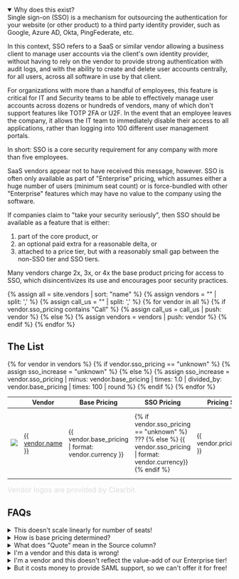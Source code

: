 ---
---
<script src="js/sorttable.js"></script>

<details open>
<summary>
Why does this exist?
</summary>
Single sign-on (SSO) is a mechanism for outsourcing the authentication for your website (or other product) to a third party identity provider, such as Google, Azure AD, Okta, PingFederate, etc.

In this context, SSO refers to a SaaS or similar vendor allowing a business client to manage user accounts via the client's own identity provider, without having to rely on the vendor to provide strong authentication with audit logs, and with the ability to create and delete user accounts centrally, for all users, across all software in use by that client.

For organizations with more than a handful of employees, this feature is critical for IT and Security teams to be able to effectively manage user accounts across dozens or hundreds of vendors, many of which don't support features like TOTP 2FA or U2F. In the event that an employee leaves the company, it allows the IT team to immediately disable their access to all applications, rather than logging into 100 different user management portals.

In short: SSO is a core security requirement for any company with more than five employees.

SaaS vendors appear not to have received this message, however. SSO is often only available as part of "Enterprise" pricing, which assumes either a huge number of users (minimum seat count) or is force-bundled with other "Enterprise" features which may have no value to the company using the software.

If companies claim to "take your security seriously", then SSO should be available as a feature that is either:

1. part of the core product, or
1. an optional paid extra for a reasonable delta, or
1. attached to a price tier, but with a reasonably small gap between the non-SSO tier and SSO tiers.

Many vendors charge 2x, 3x, or 4x the base product pricing for access to SSO, which disincentivizes its use and encourages poor security practices.
</details>

{% assign all = site.vendors | sort: "name" %}
{% assign vendors = "" | split: ',' %}
{% assign call_us = "" | split: ',' %}
{% for vendor in all %}
	{% if vendor.sso_pricing contains "Call" %}
		{% assign call_us = call_us | push: vendor %}
	{% else %}
		{% assign vendors = vendors | push: vendor %}
	{% endif %}
{% endfor %}

## The List

<table class="sortable">
  <thead>
    <tr>
      <th class="sorttable_nosort"></th>
      <th>Vendor</th>
      <th>Base Pricing</th>
      <th>SSO Pricing</th>
      <th>Pricing Scheme</th>
      <th>Increase</th>
      <th>Notes</th>
      <th>Source</th>
      <th>Date Updated</th>
      <th class="sorttable_nosort"></th>
    </tr>
  </thead>
  <tbody>
    {% for vendor in vendors %}
      {% if vendor.sso_pricing == "unknown" %}
        {% assign sso_increase = "unknown" %}
      {% else %}
        {% assign sso_increase = vendor.sso_pricing | minus: vendor.base_pricing | times: 1.0 | divided_by: vendor.base_pricing | times: 100 | round %}
      {% endif %}
      <tr>
        <td><img src="https://logo.clearbit.com/{{ vendor.vendor_url | remove: "www." | split: '//' | last | split: '/' | first }}?size=20" /></td>
        <td><a href="{{ vendor.vendor_url }}" target="_blank">{{ vendor.name }}</a></td>
        <td sorttable_customkey="{{ vendor.base_pricing }}">{{ vendor.base_pricing | format: vendor.currency }}</td>
        <td sorttable_customkey="{{ vendor.sso_pricing }}">
          {% if vendor.sso_pricing == "unknown" %}
            ???
          {% else %}
            {{ vendor.sso_pricing | format: vendor.currency}}
          {% endif %}
        </td>
        <td>{{ vendor.pricing_scheme }}</td>
        <td sorttable_customkey="{{ sso_increase }}">
          {% if sso_increase == "unknown" %}
            ???
          {% else %}
            {{ sso_increase }}%
          {% endif %}
        </td>
        <td style="font-size: 0.7em;">
          <div class="tooltip">{{ vendor.notes | truncate: 25 }}
            <span class="tooltiptext">{{ vendor.notes }}</span>
          </div>
        </td>
        <td>
          {% for source in vendor.pricing_sources %}
            {% if forloop.first == false %}
              &amp;
            {% endif %}
            {% if source contains "://" %}
              <a href="{{ source }}" target="_blank">&#128279;</a>
            {% else %}
              {{ source }}
            {% endif %}
          {% endfor %}
        </td>
        <td>{{ vendor.updated_at }}</td>
        <td><a href="https://github.com/ssotax/ssotax/edit/master/_vendors/{{ vendor.url | remove: "/vendors/" }}" target="_blank"><img src="img/pencil.svg" width="15" height="15" alt="Edit {{ vendor.name }}" /></a></td>
      </tr>
    {% endfor %}
  </tbody>
</table>

<div style="font-size: 12pt; color: #dddddd;" markdown="span">Vendor logos are provided by Clearbit.</div>

## FAQs

<details>
<summary>
This doesn't scale linearly for number of seats!
</summary>
Correct. Since we don't know who's reading the page, it's easiest to just assume a team with no volume discount.
</details>

<details>
<summary>
How is base pricing determined?
</summary>
We disregard free tier pricing, as we can assume these aren't intended for long term business customer use. We also disregard "single person" pricing, under the assumption that we're looking on behalf of a team of 5, 10, or more people.
</details>

<details>
<summary>
What does "Quote" mean in the Source column?
</summary>
If a vendor doesn't list pricing but a user has submitted pricing based on a quote, it can be included here. If a vendor feels that their actual pricing is inaccurately reflected by this quote, feel free to let me know and I'll update the page.
</details>

<details>
<summary>
I'm a vendor and this data is wrong!
</summary>
Please feel free to submit a PR to this page, or reach out at sso @ myGitHubUsername dotcom. I only want this data to be accurate.
</details>

<details>
<summary>
I'm a vendor and this doesn't reflect the value-add of our Enterprise tier!
</summary>
That's the point. Decouple your security features from your value-added services. They should be priced separately.
</details>

<details>
<summary>
But it costs money to provide SAML support, so we can't offer it for free!
</summary>
  While I'd like people to really consider it a <em>bare minimum</em> feature for business SaaS, I'm OK with it costing a little extra to cover maintenance costs. If your SSO support is a 10% price hike, you're not on this list. But these percentage increases are not maintenance costs, they're revenue generation because you know your customers have no good options.
</details>

